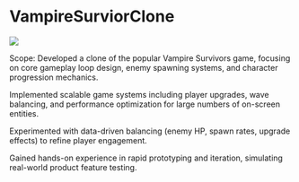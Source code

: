 # VampireSurviorClone
![](Assets\Resources\Gifs\vampiresurvivorclone.gif)

Scope:
Developed a clone of the popular Vampire Survivors game, focusing on core gameplay loop design, enemy spawning systems, and character progression mechanics.

Implemented scalable game systems including player upgrades, wave balancing, and performance optimization for large numbers of on-screen entities.

Experimented with data-driven balancing (enemy HP, spawn rates, upgrade effects) to refine player engagement.

Gained hands-on experience in rapid prototyping and iteration, simulating real-world product feature testing.